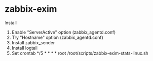 # zabbix-exim

Install

1. Enable "ServerActive" option (zabbix_agentd.conf)
2. Try "Hostname" option (zabbix_agentd.conf)
3. Install zabbix_sender
4. Install logtail
5. Set crontab */5 * * * *  root /root/scripts/zabbix-exim-stats-linux.sh

